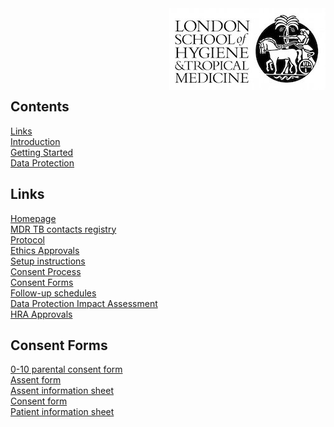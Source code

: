 <img align="right" src="img/lshtm_logo.jpeg">


<br/><br/>
<br/><br/>
<br/><br/>


## Contents 
[Links](#links)  
[Introduction](#intro)   
[Getting Started](#getstarted)  
[Data Protection](#dataprotection)  

## Links <a name="links"></a>
[Homepage](/index.md)   
[MDR TB contacts registry](https://mdrtb-contacts.lshtm.ac.uk/)  
[Protocol](/protocol/MDRTBcontactsRegistry_Protocol.pdf)   
[Ethics Approvals](/ethics.md)  
[Setup instructions](/howto.md)   
[Consent Process](/consent.md)  
[Consent Forms](/consentforms.md)  
[Follow-up schedules](/followup.md)  
[Data Protection Impact Assessment](/DPIA/dpia.pdf)  
[HRA Approvals](HRA_approvals.md)  

## Consent Forms

[0-10 parental consent form](/consent%20and%20PIS/0-10%20parental%20Consent%20MDRTBcontactsRegistry.pdf)  
[Assent form](/consent%20and%20PIS/Assent%20Form%20MDRTBcontactsRegistry.pdf)  
[Assent information sheet](/consent%20and%20PIS/Assent%20Information%20sheet%20MDRTBcontactsRegistry.pdf)  
[Consent form](/consent%20and%20PIS/Consent%20MDRTBcontactsRegistry.pdf)  
[Patient information sheet](/consent%20and%20PIS/PIS%20MDRTBcontactsRegistry.pdf)  

